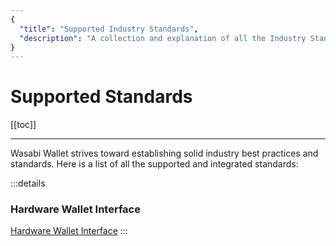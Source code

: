 ```yaml
---
{
  "title": "Supported Industry Standards",
  "description": "A collection and explanation of all the Industry Standards that are supported by Wasabi. This is the Wasabi documentation, an archive of knowledge about the open-source, non-custodial and privacy-focused Bitcoin wallet for desktop."
}
---
```


# Supported Standards

[[toc]]

---

Wasabi Wallet strives toward establishing solid industry best practices and standards.
Here is a list of all the supported and integrated standards:

:::details
### Hardware Wallet Interface

[Hardware Wallet Interface](https://github.com/bitcoin-core/HWI)
:::

